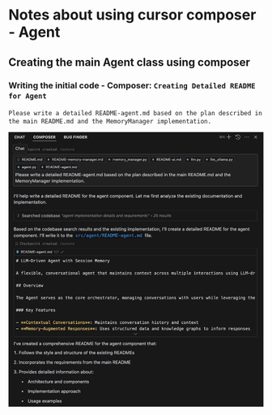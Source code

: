 # Notes about using cursor composer - Agent

## Creating the main Agent class using composer

### Writing the initial code - Composer: `Creating Detailed README for Agent`

```
Please write a detailed README-agent.md based on the plan described in the main README.md and the MemoryManager implementation.
```

![](screenshots/cursor-agent-1.png)
